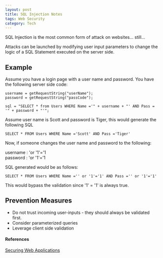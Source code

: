 ```yaml
---
layout: post
title: SQL Injection Notes
tags: Web Security
category: Tech
---
```


SQL Injection is the most common form of attack on websites... still...

Attacks can be launched by modifying user input parameters to change the logic of a SQL Statement executed on the server side.

## Example

Assume you have a login page with a user name and password. You have the following server side code:

~~~
username = getRequestString("userName");
password = getRequestString("passCode");

sql = "SELECT * from Users WHERE Name ='" + username + "' AND Pass = '" + password + "'";
~~~

Assume user name is Scott and password is Tiger, this would generate the following SQL

~~~
SELECT * FROM Users WHERE Name ='Scott' AND Pass ='Tiger'
~~~

Now, if someone changes the user name and password to the following:

username : 'or '1'='1  
password : 'or '1'='1  

SQL generated would be as follows:  

~~~
SELECT * FROM Users WHERE Name ='' or '1'='1' AND Pass ='' or '1'='1'
~~~

This would bypass the validation since '1' = '1' is always true.

## Prevention Measures

* Do not trust incoming user-inputs - they should always be validated first.
* Consider parameterized queries  
* Leverage client side validation

#### References

[Securing Web Applications](https://www.simple-talk.com/dotnet/net-development/securing-web-applications/)  
